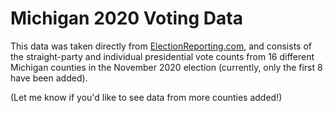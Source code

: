 # Michigan 2020 Voting Data

This data was taken directly from [ElectionReporting.com](https://electionreporting.com/), and consists of the straight-party and individual presidential vote counts from 16 different Michigan counties in the November 2020 election (currently, only the first 8 have been added).

<!-- Kent County, which is included in this data set, was used by Dr. Shiva Ayyadurai in his video titled "[Analysis of Michigan Votes Reveals Unfortunate Truth of U.S. Voting Systems](https://www.youtube.com/watch?v=Ztu5Y5obWPk&ab_channel=Dr.ShivaAyyadurai)", as well as by Matt Parker (of the Youtube channel Stand-up Maths) in his video titled "[Do these scatter plots reveal fraudulent vote-switching in Michigan?](https://www.youtube.com/watch?v=aokNwKx7gM8&ab_channel=Stand-upMaths)" -->

(Let me know if you'd like to see data from more counties added!)
